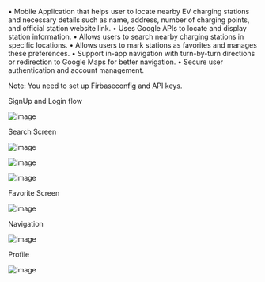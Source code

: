 •	Mobile Application that helps user to locate nearby EV charging stations and necessary details such as name, address, number of charging points, and official station website link.
•	Uses Google APIs to locate and display station information.
•	Allows users to search nearby charging stations in specific locations.
•	Allows users to mark stations as favorites and manages these preferences. 
•	Support in-app navigation with turn-by-turn directions or redirection to Google Maps for better navigation. 
•	Secure user authentication and account management. 

Note: You need to set up Firbaseconfig and API keys. 

SignUp and Login flow

![image](https://github.com/user-attachments/assets/61eb50fd-67bb-46d7-bc82-c81deaafa782)



Search Screen

![image](https://github.com/user-attachments/assets/ebfc0ca1-e6f0-4510-b2bd-e0e1c66b6493)

![image](https://github.com/user-attachments/assets/6dadd568-b9fe-4007-a61e-e98133784d37)

![image](https://github.com/user-attachments/assets/bf3647cc-15c9-4e0d-810e-8a7c3ce93244)



Favorite Screen

![image](https://github.com/user-attachments/assets/827dbac6-a78a-4b85-bccc-2bffeb95148f)


Navigation

![image](https://github.com/user-attachments/assets/7c872ceb-492e-4f31-894c-beeb855c8e01)


Profile

![image](https://github.com/user-attachments/assets/bf7066ed-3b47-4bff-a18d-7ca9dd3c1e5f)




